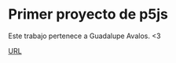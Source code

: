 # Primer proyecto de p5js

Este trabajo pertenece a Guadalupe Avalos. <3

[URL](https://editor.p5js.org/GuadalupeAvalos04/sketches/n4RK3MUg2)
